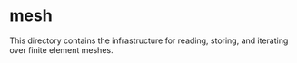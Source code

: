 # mesh

This directory contains the infrastructure for reading, storing, and iterating over finite element meshes.